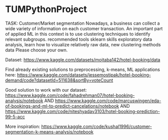 # TUMPythonProject
TASK:
Customer/Market segmentation
Nowadays, a business can collect a wide variety of information on each
customer transaction. An important part of applied ML in this context is to use
clustering techniques to identify relevant subgroups.
recommended tools sklearn
skills exploratory data analysis, learn how to visualize relatively raw data,
new clustering methods
data Please choose your own.


Dataset: https://www.kaggle.com/datasets/mojtaba142/hotel-booking/data

Find already existing solutions to preprocessing, k-means, ML applications here: https://www.kaggle.com/datasets/jessemostipak/hotel-booking-demand/code?datasetId=511638&sortBy=voteCount

Good solution to work with our dataset: 
https://www.kaggle.com/code/fahadrehman07/hotel-booking-analysis/notebook 
AND 
https://www.kaggle.com/code/marcuswingen/eda-of-bookings-and-ml-to-predict-cancelations/notebook 
AND 
https://www.kaggle.com/code/niteshyadav3103/hotel-booking-prediction-99-5-acc


More inspiration:
https://www.kaggle.com/code/kushal1996/customer-segmentation-k-means-analysis/notebook
